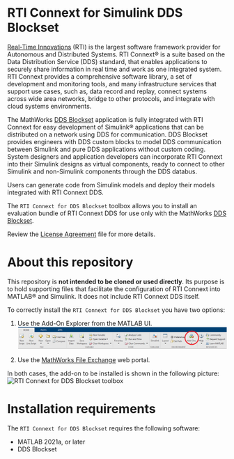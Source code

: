 # RTI Connext for Simulink DDS Blockset

[Real-Time Innovations](https://www.rti.com) (RTI) is the largest software
framework provider for Autonomous and Distributed Systems. RTI Connext® is a
suite based on the Data Distribution Service (DDS) standard, that enables
applications to securely share information in real time and work as one
integrated system. RTI Connext provides a comprehensive software library, a set
of development and monitoring tools, and many infrastructure services that
support use cases, such as, data record and replay, connect systems across
wide area networks, bridge to other protocols, and integrate with cloud systems
environments.

The MathWorks [DDS Blockset](https://www.mathworks.com/products/dds.html)
application is fully integrated with RTI Connext for easy development of
Simulink® applications that can be distributed on a network using DDS for
communication. DDS Blockset provides engineers with DDS custom blocks to model
DDS communication between Simulink and pure DDS applications without custom
coding. System designers and application developers can incorporate RTI Connext
into their Simulink designs as virtual components, ready to connect to other
Simulink and non-Simulink components through the DDS databus.

Users can generate code from Simulink models and deploy their models integrated
with RTI Connext DDS.

The `RTI Connext for DDS Blockset` toolbox allows you to install an evaluation
bundle of RTI Connext DDS for use only with the MathWorks [DDS Blockset](https://www.mathworks.com/products/dds.html).

Review the [License Agreement](RTI_License_Agreement.pdf) file for more details.

# About this repository

This repository is **not intended to be cloned or used directly**. Its purpose
is to hold supporting files that facilitate the configuration of RTI Connext
into MATLAB® and Simulink. It does not include RTI Connext DDS itself.

To correctly install the `RTI Connext for DDS Blockset` you have two options:

1. Use the Add-On Explorer from the MATLAB UI.
![Add-On Explorer](./img/matlab_add_on_explorer.png)

2. Use the [MathWorks File Exchange](https://www.mathworks.com/matlabcentral/fileexchange/) web portal.

In both cases, the add-on to be installed is shown in the following picture:
![RTI Connext for DDS Blockset toolbox](rti_connext_for_dds_blockset_add_on.png)


# Installation requirements

The `RTI Connext for DDS Blockset` requires the following software:
 * MATLAB 2021a, or later
 * DDS Blockset
